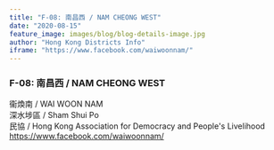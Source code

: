 ```yaml
---
title: "F-08: 南昌西 / NAM CHEONG WEST"
date: "2020-08-15"
feature_image: images/blog/blog-details-image.jpg
author: "Hong Kong Districts Info"
iframe: "https://www.facebook.com/waiwoonnam/"
---
```


### F-08: 南昌西 / NAM CHEONG WEST  
衞煥南 / WAI WOON NAM  
深水埗區 / Sham Shui Po  
民協 / Hong Kong Association for Democracy and People's Livelihood  
https://www.facebook.com/waiwoonnam/
